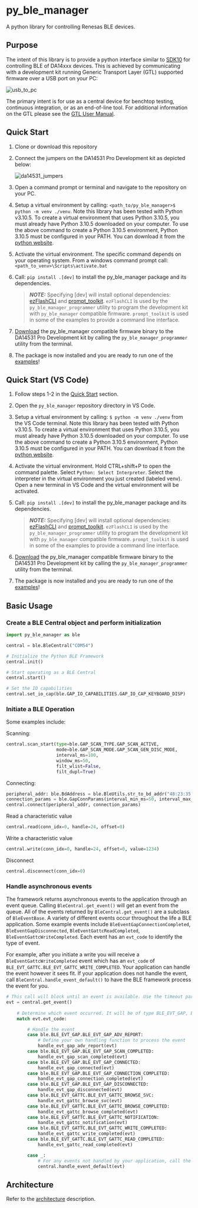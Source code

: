 # py_ble_manager

A python library for controlling Renesas BLE devices.

## Purpose

The intent of this library is to provide a python interface similar to [SDK10](http://lpccs-docs.renesas.com/um-b-092-da1469x_software_platform_reference/User_guides/User_guides.html#the-ble-framework) for controlling BLE of DA14xxx devices. This is achieved by communicating with a development kit running Generic Transport Layer (GTL) supported firmware over a USB port on your PC:

![usb_to_pc](assets/usb_to_pc.png)

The primary intent is for use as a central device for benchtop testing, continuous integration, or as an end-of-line tool. For additional information on the GTL please see the [GTL User Manual](https://www.renesas.com/us/en/document/mat/um-b-143-renesas-external-processor-interface-gtl-interface?language=en&r=1564826).

## Quick Start

1. Clone or download this repository

2. Connect the jumpers on the DA14531 Pro Development kit as depicted below:

    ![da14531_jumpers](assets/da14531_pro_kit_jumpers.png)

3. Open a command prompt or terminal and navigate to the repository on your PC.

4. Setup a virtual environment by calling: `<path_to/py_ble_manager>$ python -m venv ./venv`. Note this library has been tested with Python v3.10.5. To create a virtual environment that uses Python 3.10.5, you must already have Python 3.10.5 downloaded on your computer. To use the above command to create a Python 3.10.5 environment, Python 3.10.5 must be configured in your PATH. You can download it from the [python website](https://www.python.org/downloads/release/python-3105/).

5. Activate the virtual environment. The specific command depends on your operating system. From a windows command prompt call: `<path_to_venv>\Scripts\activate.bat`

6. Call: `pip install .[dev]` to install the py_ble_manager package and its dependencies.

    > **_NOTE:_**
      Specifying [dev] will install optional dependencies: [ezFlashCLI](https://pypi.org/project/ezFlashCLI/) and [prompt_toolkit](https://pypi.org/project/prompt-toolkit/).
      `ezFlashCLI` is used by the `py_ble_manager_programmer` utility to program the development kit with `py_ble_manager` compatible firmware. 
      `prompt_toolkit` is used in some of the examples to provide a command line interface.

7. [Download](src/py_ble_manager/util/) the py_ble_manager compatible firmware binary to the DA14531 Pro Development kit by calling the `py_ble_manager_programmer` utility from the terminal.

8. The package is now installed and you are ready to run one of the [examples](examples)!

## Quick Start (VS Code)

1. Follow steps 1-2 in the [Quick Start](#quick-start) section.

2. Open the `py_ble_manager` repository directory in VS Code.

3. Setup a virtual environment by calling: `$ python -m venv ./venv` from the VS Code terminal. Note this library has been tested with Python v3.10.5. To create a virtual environment that uses Python 3.10.5, you must already have Python 3.10.5 downloaded on your computer. To use the above command to create a Python 3.10.5 environment, Python 3.10.5 must be configured in your PATH. You can download it from the [python website](https://www.python.org/downloads/release/python-3105/).

4. Activate the virtual environment. Hold CTRL+shift+P to open the command palette. Select `Python: Select Interpreter`. Select the interpreter in the virtual environment you just created (labeled venv).
Open a new terminal in VS Code and the virtual environment will be activated.

5. Call: `pip install .[dev]` to install the py_ble_manager package and its dependencies.

    > **_NOTE:_**
      Specifying [dev] will install optional dependencies: [ezFlashCLI](https://pypi.org/project/ezFlashCLI/) and [prompt_toolkit](https://pypi.org/project/prompt-toolkit/).
      `ezFlashCLI` is used by the `py_ble_manager_programmer` utility to program the development kit with `py_ble_manager` compatible firmware. 
      `prompt_toolkit` is used in some of the examples to provide a command line interface.

6. [Download](src/py_ble_manager/util/) the py_ble_manager compatible firmware binary to the DA14531 Pro Development kit by calling the `py_ble_manager_programmer` utility from the terminal.

7. The package is now installed and you are ready to run one of the [examples](examples)!

## Basic Usage

### Create a BLE Central object and perform initialization

```Python
import py_ble_manager as ble

central = ble.BleCentral("COM54")

# Initialize the Python BLE Framework
central.init()

# Start operating as a BLE Central 
central.start()

# Set the IO capabilities
central.set_io_cap(ble.GAP_IO_CAPABILITIES.GAP_IO_CAP_KEYBOARD_DISP)
```

### Initiate a BLE Operation

Some examples include:

Scanning:

```Python
central.scan_start(type=ble.GAP_SCAN_TYPE.GAP_SCAN_ACTIVE,
                   mode=ble.GAP_SCAN_MODE.GAP_SCAN_GEN_DISC_MODE,
                   interval_ms=100,
                   window_ms=50,
                   filt_wlist=False,
                   filt_dupl=True)
```

Connecting:

```Python
peripheral_addr: ble.BdAddress = ble.BleUtils.str_to_bd_addr("48:23:35:00:1b:53,P") 
connection_params = ble.GapConnParams(interval_min_ms=50, interval_max_ms=70, slave_latency=0, sup_timeout_ms=420)
central.connect(peripheral_addr, connection_params)
```

Read a characteristic value

```Python
central.read(conn_idx=0, handle=24, offset=0) 
```

Write a characteristic value

```Python
central.write(conn_idx=0, handle=24, offset=0, value=1234) 
```

Disconnect

```Python
central.disconnect(conn_idx=0) 
```

### Handle asynchronous events

The framework returns asynchronous events to the application through an event queue. Calling `BleCentral.get_event()` will get an event from the queue. All of the events returned by `BleCentral.get_event()` are a subclass of `BleEventBase`.
A variety of different events occur throughout the life a BLE application. Some example events include `BleEventGapConnectionCompleted`, `BleEventGapDisconnected`, `BleEventGattcReadCompleted`, `BleEventGattcWriteCompleted`.
Each event has an `evt_code` to identify the type of event.  

For example, after you initiate a write you will receive a `BleEventGattcWriteCompleted` event which has an `evt_code` of `BLE_EVT_GATTC.BLE_EVT_GATTC_WRITE_COMPLETED`. Your application can
handle the event however it sees fit. If your application does not handle the event, call `BleCentral.handle_event_default()` to have the BLE framework process the event for you.

```Python
# This call will block until an event is available. Use the timeout parameter to block for a specified period of time
evt = central.get_event()
    
    # Determine which event occurred. It will be of type BLE_EVT_GAP, BLE_EVT_GATTC, or BLE_EVT_GATTS
    match evt.evt_code:

        # Handle the event
        case ble.BLE_EVT_GAP.BLE_EVT_GAP_ADV_REPORT:
            # Define your own handling function to process the event
            handle_evt_gap_adv_report(evt)
        case ble.BLE_EVT_GAP.BLE_EVT_GAP_SCAN_COMPLETED:
            handle_evt_gap_scan_completed(evt)
        case ble.BLE_EVT_GAP.BLE_EVT_GAP_CONNECTED:
            handle_evt_gap_connected(evt)
        case ble.BLE_EVT_GAP.BLE_EVT_GAP_CONNECTION_COMPLETED:
            handle_evt_gap_connection_completed(evt)
        case ble.BLE_EVT_GAP.BLE_EVT_GAP_DISCONNECTED:
            handle_evt_gap_disconnected(evt)
        case ble.BLE_EVT_GATTC.BLE_EVT_GATTC_BROWSE_SVC:
            handle_evt_gattc_browse_svc(evt)
        case ble.BLE_EVT_GATTC.BLE_EVT_GATTC_BROWSE_COMPLETED:
            handle_evt_gattc_browse_completed(evt)
        case ble.BLE_EVT_GATTC.BLE_EVT_GATTC_NOTIFICATION:
            handle_evt_gattc_notification(evt)
        case ble.BLE_EVT_GATTC.BLE_EVT_GATTC_WRITE_COMPLETED:
            handle_evt_gattc_write_completed(evt)
        case ble.BLE_EVT_GATTC.BLE_EVT_GATTC_READ_COMPLETED:
            handle_evt_gattc_read_completed(evt)

        case _:
            # For any events not handled by your application, call the BleCentral default handler to process the event
            central.handle_event_default(evt)
```

## Architecture

Refer to the [architecture](docs/architecture.md) description.

